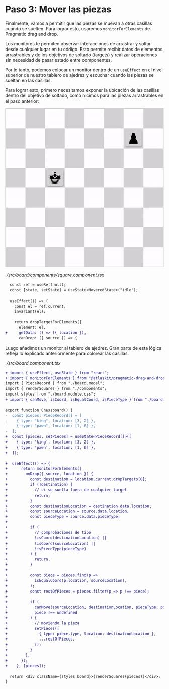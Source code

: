# Paso 3: Mover las piezas

Finalmente, vamos a permitir que las piezas se muevan a otras casillas cuando se suelten. Para lograr esto, usaremos `monitorForElements` de Pragmatic drag and drop.

Los monitores te permiten observar interacciones de arrastrar y soltar desde cualquier lugar en tu código. Esto permite recibir datos de elementos arrastrables y de los objetivos de soltado (targets) y realizar operaciones sin necesidad de pasar estado entre componentes.

Por lo tanto, podemos colocar un monitor dentro de un `useEffect` en el nivel superior de nuestro tablero de ajedrez y escuchar cuando las piezas se sueltan en las casillas.

Para lograr esto, primero necesitamos exponer la ubicación de las casillas dentro del objetivo de soltado, como hicimos para las piezas arrastrables en el paso anterior:

![Demostración del moviento de las piezas](./public/03-step-3-example.gif)

_./src/board/components/square.component.tsx_

```diff
  const ref = useRef(null);
  const [state, setState] = useState<HoveredState>("idle");

  useEffect(() => {
    const el = ref.current;
    invariant(el);

    return dropTargetForElements({
      element: el,
+     getData: () => ({ location }),
      canDrop: ({ source }) => {
```

Luego añadimos un monitor al tablero de ajedrez. Gran parte de esta lógica refleja lo explicado anteriormente para colorear las casillas.

_./src/board.component.tsx_

```diff
+ import { useEffect, useState } from "react";
+ import { monitorForElements } from "@atlaskit/pragmatic-drag-and-drop/element/adapter";
import { PieceRecord } from "./board.model";
import { renderSquares } from "./components";
import styles from "./board.module.css";
+ import { canMove, isCoord, isEqualCoord, isPieceType } from "./board.utils";

export function Chessboard() {
-  const pieces: PieceRecord[] = [
-    { type: "king", location: [3, 2] },
-    { type: "pawn", location: [1, 6] },
-  ];
+  const [pieces, setPieces] = useState<PieceRecord[]>([
+    { type: 'king', location: [3, 2] },
+    { type: 'pawn', location: [1, 6] },
+  ]);

+  useEffect(() => {
+      return monitorForElements({
+        onDrop({ source, location }) {
+          const destination = location.current.dropTargets[0];
+          if (!destination) {
+            // si se suelta fuera de cualquier target
+            return;
+          }
+          const destinationLocation = destination.data.location;
+          const sourceLocation = source.data.location;
+          const pieceType = source.data.pieceType;
+
+          if (
+            // comprobaciones de tipo
+            !isCoord(destinationLocation) ||
+            !isCoord(sourceLocation) ||
+            !isPieceType(pieceType)
+          ) {
+            return;
+          }
+
+          const piece = pieces.find(p =>
+            isEqualCoord(p.location, sourceLocation),
+          );
+          const restOfPieces = pieces.filter(p => p !== piece);
+
+          if (
+            canMove(sourceLocation, destinationLocation, pieceType, pieces) &&
+            piece !== undefined
+          ) {
+            // moviendo la pieza
+            setPieces([
+              { type: piece.type, location: destinationLocation },
+              ...restOfPieces,
+            ]);
+          }
+        },
+      });
+    }, [pieces]);

  return <div className={styles.board}>{renderSquares(pieces)}</div>;
}
```
